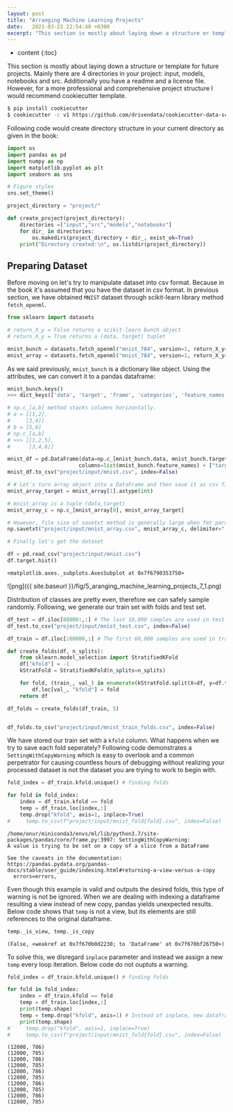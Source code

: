 ```yaml
---
layout: post
title: "Arranging Machine Learning Projects"
date:   2021-03-22 22:54:40 +0300
excerpt: "This section is mostly about laying down a structure or template for future projects. Mainly there are 4 directories in your project: input, models, notebooks and src. Additionally you have a readme and a license file. However, for a more professional and comprehensive project structure I would recommend cookiecutter template."
---
```


* content
{:toc}

This section is mostly about laying down a structure or template for future projects. Mainly there are 4 directories in your project: input, models, notebooks and src. Additionally you have a readme and a license file. However, for a more professional and comprehensive project structure I would recommend cookiecutter template.

```bash
$ pip install cookiecutter
$ cookiecutter -c v1 https://github.com/drivendata/cookiecutter-data-science
```

Following code would create directory structure in your current directory as given in the book:


```python
import os
import pandas as pd
import numpy as np
import matplotlib.pyplot as plt
import seaborn as sns

# Figure styles
sns.set_theme()

project_directory = "project/"

def create_project(project_directory):
    directories =["input","src","models","notebooks"]
    for dir_ in directories:
        os.makedirs(project_directory + dir_, exist_ok=True)
    print("Directory created:\n", os.listdir(project_directory))
```

## Preparing Dataset

Before moving on let's try to manipulate dataset into csv format. Because in the book it's assumed that you have the dataset in csv format. In previous section, we have obtained `MNIST` dataset through scikit-learn library method `fetch_openml`.


```python
from sklearn import datasets

# return_X_y = False returns a scikit-learn bunch object
# return_X_y = True returns a (data, target) tuplet

mnist_bunch = datasets.fetch_openml("mnist_784", version=1, return_X_y=False)
mnist_array = datasets.fetch_openml("mnist_784", version=1, return_X_y=True)
```

As we said previously, `mnist_bunch` is a dictionary like object. Using the attributes, we can convert it to a pandas dataframe:

```python
mnist_bunch.keys()
>>> dict_keys(['data', 'target', 'frame', 'categories', 'feature_names', 'target_names', 'DESCR', 'details', 'url'])
```


```python
# np.c_[a,b] method stacks columns horizontally. 
# a = [[1,2], 
#     [3,4]]  
# b = [5,6] 
# np.c_[a,b] 
# >>> [[1,2,5],
#      [3,4,6]]

mnist_df = pd.DataFrame(data=np.c_[mnist_bunch.data, mnist_bunch.target],
                       columns=list(mnist_bunch.feature_names) + ["target"])
mnist_df.to_csv("project/input/mnist.csv", index=False)
```


```python
# # Let's turn array object into a DataFrame and then save it as csv file
mnist_array_target = mnist_array[1].astype(int)

# mnist_array is a tuple (data,target)
mnist_array_c = np.c_[mnist_array[0], mnist_array_target] 

# However, file size of savetxt method is generally large when fmt parameter is not given.
np.savetxt("project/input/mnist_array.csv", mnist_array_c, delimiter=",",fmt='%d')
```


```python
# Finally let's get the dataset

df = pd.read_csv("project/input/mnist.csv")
df.target.hist()
```




    <matplotlib.axes._subplots.AxesSubplot at 0x7f6790353750>




    
![png]({{ site.baseurl }}/fig/5_aranging_machine_learning_projects_7_1.png)
    


Distribution of classes are pretty even, therefore we can safely sample randomly. Following, we generate our train set with folds and test set.


```python
df_test = df.iloc[60000:,:] # The last 10,000 samples are used in test set.
df_test.to_csv("project/input/mnist_test.csv", index=False)
```


```python
df_train = df.iloc[:60000,:] # The first 60,000 samples are used in train set.

def create_folds(df, n_splits):
    from sklearn.model_selection import StratifiedKFold
    df["kfold"] = -1
    kStratFold = StratifiedKFold(n_splits=n_splits)

    for fold, (train_, val_) in enumerate(kStratFold.split(X=df, y=df.target.values)):
        df.loc[val_, "kfold"] = fold
    return df

df_folds = create_folds(df_train, 5)


df_folds.to_csv("project/input/mnist_train_folds.csv", index=False)
```

We have stored our train set with a `kfold` column. What happens when we try to save each fold seperately? Following code demonstrates a `SettingWithCopyWarning` which is easy to overlook and a common perpetrator for causing countless hours of debugging without realizing your processed dataset is not the dataset you are trying to work to begin with.  


```python
fold_index = df_train.kfold.unique() # finding folds

for fold in fold_index:
    index = df_train.kfold == fold
    temp = df_train.loc[index,:]
    temp.drop("kfold", axis=1, inplace=True)
#     temp.to_csv(f"project/input/mnist_fold{fold}.csv", index=False)
```

    /home/onur/miniconda3/envs/ml/lib/python3.7/site-packages/pandas/core/frame.py:3997: SettingWithCopyWarning: 
    A value is trying to be set on a copy of a slice from a DataFrame
    
    See the caveats in the documentation: https://pandas.pydata.org/pandas-docs/stable/user_guide/indexing.html#returning-a-view-versus-a-copy
      errors=errors,


Even though this example is valid and outputs the desired folds, this type of warning is not be ignored. When we are dealing with indexing a dataframe resulting a view instead of new copy, pandas yields unexpected results. Below code shows that `temp` is not a view, but its elements are still references to the original dataframe.


```python
temp._is_view, temp._is_copy
```




    (False, <weakref at 0x7f670b0d2230; to 'DataFrame' at 0x7f670bf26750>)



To solve this, we disregard `inplace` parameter and instead we assign a new `temp` every loop iteration. Below code do not ouptuts a warning.  


```python
fold_index = df_train.kfold.unique() # finding folds

for fold in fold_index:
    index = df_train.kfold == fold
    temp = df_train.loc[index,:]
    print(temp.shape)
    temp = temp.drop("kfold", axis=1) # Instead of inplace, new dataframe every loop iteration
    print(temp.shape)
#     temp.drop("kfold", axis=1, inplace=True) 
#     temp.to_csv(f"project/input/mnist_fold{fold}.csv", index=False)
```

    (12000, 786)
    (12000, 785)
    (12000, 786)
    (12000, 785)
    (12000, 786)
    (12000, 785)
    (12000, 786)
    (12000, 785)
    (12000, 786)
    (12000, 785)

